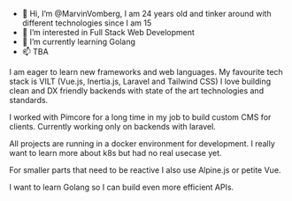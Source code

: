 - 👋 Hi, I’m @MarvinVomberg, I am 24 years old and tinker around with different technologies since I am 15
- 👀 I’m interested in Full Stack Web Development
- 🌱 I’m currently learning Golang
- 📫 TBA

I am eager to learn new frameworks and web languages.
My favourite tech stack is VILT (Vue.js, Inertia.js, Laravel and Tailwind CSS)
I love building clean and DX friendly backends with state of the art technologies and standards.

I worked with Pimcore for a long time in my job to build custom CMS for clients.
Currently working only on backends with laravel.

All projects are running in a docker environment for development.
I really want to learn more about k8s but had no real usecase yet.

For smaller parts that need to be reactive I also use Alpine.js or petite Vue.

I want to learn Golang so I can build even more efficient APIs.
